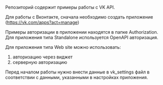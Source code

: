 Репозиторий содержит примеры работы с VK API.

Для работы с Вконтакте, сначала необходимо создать приложение (https://vk.com/apps?act=manage)

Примеры авторизации в приложении находятся в папке Authorization.
Для приложения типа Standalone используется OpenAPI авторизация.

Для приложения типа Web site можно использовать:
1) авторизацию через виджет
2) серверную авторизацию

Перед началом работы нужно внести данные в vk_settings файл в соответствии с данными, указанными в настройках приложения.
